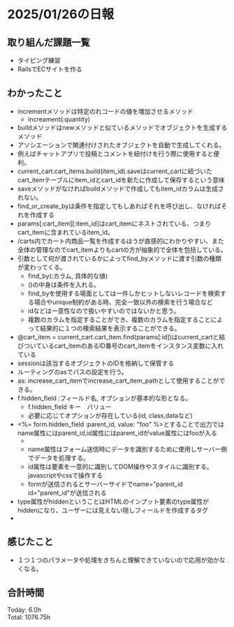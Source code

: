 # 2025/01/26の日報
## 取り組んだ課題一覧
* タイピング練習
*  RailsでECサイトを作る
## わかったこと
* incrementメソッドは特定のれコードの値を増加させるメソッド
  * increament(:quantity)
*  buildメソッドはnewメソッドと似ているメソッドでオブジェクトを生成するメソッド
  *  アソシエーションで関連付けされたオブジェクトを自動で生成してくれる。
  *  例えばチャットアプリで投稿とコメントを紐付けを行う際に使用すると便利。
*  current_cart.cart_items.build(item_id).saveはcurrent_cartに紐づいたcart_itemテーブルにitem_idとcart_idを新たに作成して保存するという意味
  *  saveメソッドがなければbuildメソッドで作成してもitem_idカラムは生成されない。
*  find_or_create_byは条件を指定してもしあればそれを呼び出し、なければそれを作成する
*  params[:cart_item][:item_id]はcart_itemにネストされている、つまりcart_itemに含まれているitem_id。
*  /carts内でカート内商品一覧を作成するほうが直感的にわかりやすい、また全体の管理なのでcart_itemよりもcartの方が抽象的で全体を包括している。
* 引数として何が渡されているかによってfind_byメソッドに渡す引数の種類が変わってくる。
  * find_by(:カラム, 具体的な値)
  * ()の中身は条件を入れる。
  * find_byを使用する場面としては一件しかヒットしないレコードを検索する場合やunique制約がある時、完全一致以外の検索を行う場合など
  * idなどは一意性なので扱いやすいのではないかと思う。
  * 複数のカラムを指定することができ、複数のカラムを指定することによって結果的に１つの検索結果を表示することができる。
*   @cart_item = current_cart.cart_item.find(params[:id])はcurrent_cartと結びついているcart_itemのあるID番号のcart_itemをインスタンス変数に入れている
*   sessionは該当するオブジェクトのIDを格納して保管する
*   ルーティングのasでパスの設定を行う。
  * as: increase_cart_itemでincrease_cart_item_pathとして使用することができる。
* f.hidden_field :フィールド名, オプションが基本的な形となる。
  * f.hidden_field キー　バリュー
  * 必要に応じてオプションが存在している(id, class,dataなど)
* <%= form.hidden_field :parent_id, value: "foo" %>とすることで出力ではname属性にはparent_id,id属性にはparent_idがvalue属性にはfooが入る
  *  <input value="foo" autocomplete="off" type="hidden" name="parent_id" id="parent_id">
  *  name属性はフォーム送信時にデータを識別するために使用しサーバー側でデータを処理する。
  *  id属性は要素を一意的に識別してDOM操作やスタイルに識別する。javascriptやcssで操作する
  *  formが送信されるとサーバーサイドでname="parent_id id="parent_id"が送信される
* type属性がhiddenということはHTMLのインプット要素のtype属性がhiddenになり、ユーザーには見えない隠しフィールドを作成するタグ
*     
 
## 感じたこと
* １つ１つのパラメータや処理をきちんと理解できていないので応用が効かなくなる。
## 合計時間 
Today: 6.0h<br>
Total: 1076.75h
